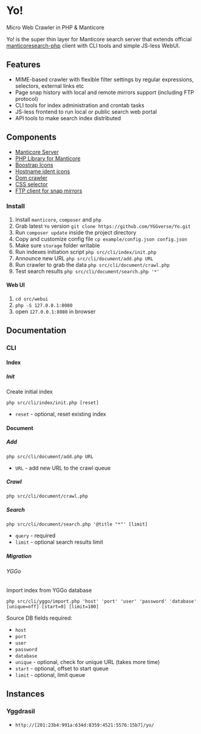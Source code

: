 # Yo!

Micro Web Crawler in PHP & Manticore

Yo! is the super thin layer for Manticore search server that extends official [manticoresearch-php](https://github.com/manticoresoftware/manticoresearch-php) client with CLI tools and simple JS-less WebUI.

## Features

* MIME-based crawler with flexible filter settings by regular expressions, selectors, external links etc
* Page snap history with local and remote mirrors support (including FTP protocol)
* CLI tools for index administration and crontab tasks
* JS-less frontend to run local or public search web portal
* API tools to make search index distributed

## Components

* [Manticore Server](https://github.com/manticoresoftware/manticoresearch)
* [PHP Library for Manticore](https://github.com/manticoresoftware/manticoresearch-php)
* [Boostrap Icons](https://icons.getbootstrap.com/)
* [Hostname ident icons](https://github.com/dmester/jdenticon-php)
* [Dom crawler](https://github.com/symfony/dom-crawler)
* [CSS selector](https://github.com/symfony/css-selector)
* [FTP client for snap mirrors](https://github.com/YGGverse/ftp-php)


### Install

1. Install `manticore`, `composer` and `php`
2. Grab latest `Yo` version `git clone https://github.com/YGGverse/Yo.git`
3. Run `composer update` inside the project directory
4. Copy and customize config file `cp example/config.json config.json`
5. Make sure `storage` folder writable
6. Run indexes initiation script `php src/cli/index/init.php`
7. Announce new URL `php src/cli/document/add.php URL`
8. Run crawler to grab the data `php src/cli/document/crawl.php`
9. Test search results `php src/cli/document/search.php '*'`

#### Web UI

1. `cd src/webui`
2. `php -S 127.0.0.1:8080`
3. open `127.0.0.1:8080` in browser

## Documentation

### CLI

#### Index

##### Init

Create initial index

```
php src/cli/index/init.php [reset]
```
* `reset` - optional, reset existing index

#### Document

##### Add

```
php src/cli/document/add.php URL
```
* `URL` - add new URL to the crawl queue

##### Crawl

```
php src/cli/document/crawl.php
```

##### Search

```
php src/cli/document/search.php '@title "*"' [limit]
```
* `query` - required
* `limit` - optional search results limit

##### Migration

###### YGGo

Import index from YGGo database

```
php src/cli/yggo/import.php 'host' 'port' 'user' 'password' 'database' [unique=off] [start=0] [limit=100]
```

Source DB fields required:

* `host`
* `port`
* `user`
* `password`
* `database`
* `unique` - optional, check for unique URL (takes more time)
* `start` - optional, offset to start queue
* `limit` - optional, limit queue

## Instances

### Yggdrasil

* `http://[201:23b4:991a:634d:8359:4521:5576:15b7]/yo/`